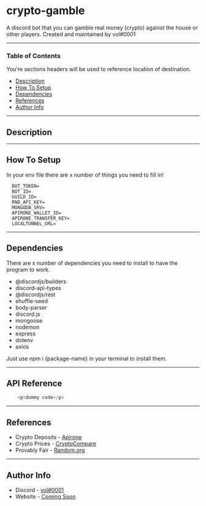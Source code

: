 # crypto-gamble
A discord bot that you can gamble real money (crypto) against the house or other players.
Created and maintained by vol#0001

---

### Table of Contents
You're sections headers will be used to reference location of destination.

- [Description](#description)
- [How To Setup](#how-to-setup)
- [Dependencies](#dependencies)
- [References](#references)
- [Author Info](#author-info)

---

## Description

---

## How To Setup

In your env file there are x number of things you need to fill in!

```
  BOT_TOKEN=
  BOT_ID= 
  GUILD_ID=
  RND_API_KEY= 
  MONGODB_SRV= 
  APIRONE_WALLET_ID= 
  APIRONE_TRANSFER_KEY= 
  LOCALTUNNEL_URL=
```

---

## Dependencies

There are x number of dependencies you need to install to have the program to work.

- @discordjs/builders
- discord-api-types
- @discordjs/rest
- shuffle-seed
- body-parser
- discord.js
- mongoose
- nodemon
- express
- dotenv
- axios

Just use npm i {package-name} in your terminal to install them.

---

## API Reference

```js
    <p>dummy code</p>
```

---

## References
- Crypto Deposits - [Apirone](https://apirone.com/)
- Crypto Prices - [CryptoCompare](https://cryptocomapre.com)
- Provably Fair - [Random.org](https://random.org/)

---

## Author Info

- Discord - [vol#0001]()
- Website - [Coming Soon]()
